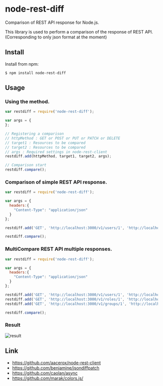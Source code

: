 node-rest-diff
===============

Comparison of REST API response for Node.js.  
  
This library is used to perform a comparison of the response of REST API.  
(Corresponding to only json format at the moment)

Install
---------

Install from npm:

    $ npm install node-rest-diff


Usage
------

### Using the method.

```javascript
var restdiff = require('node-rest-diff');

var args = {
};

// Registering a comparison
// httpMethod : GET or POST or PUT or PATCH or DELETE
// target1 : Resources to be compared
// target2 : Resources to be compared
// args : Required settings in node-rest-client
restdiff.add(httpMethod, target1, target2, args);

// Comparison start
restdiff.compare();
```

### Comparison of simple REST API response.

```javascript
var restdiff = require('node-rest-diff');

var args = {
  headers:{
    "Content-Type": "application/json"
  }
};

restdiff.add('GET', 'http://localhost:3000/v1/users/1', 'http://localhost:3000/v2/users/1', args);

restdiff.compare();
```

### MultiCompare REST API multiple responses.

```javascript
var restdiff = require('node-rest-diff');

var args = {
  headers:{
    "Content-Type": "application/json"
  }
};

restdiff.add('GET', 'http://localhost:3000/v1/users/1', 'http://localhost:3000/v2/users/1', args);
restdiff.add('GET', 'http://localhost:3000/v1/roles/1', 'http://localhost:3000/v2/roles/1', args);
restdiff.add('GET', 'http://localhost:3000/v1/groups/1', 'http://localhost:3000/v2/groups/1', args);

restdiff.compare();
```

### Result

![result](https://pbs.twimg.com/media/BuX3xH1CUAECOg4.jpg:large)

Link
------

* https://github.com/aacerox/node-rest-client
* https://github.com/benjamine/jsondiffpatch
* https://github.com/caolan/async
* https://github.com/marak/colors.js/

